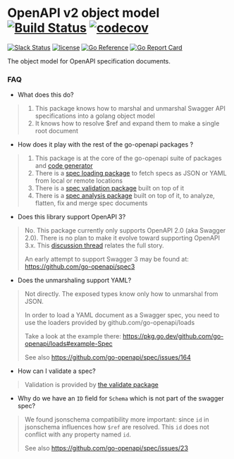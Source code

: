 # OpenAPI v2 object model [![Build Status](https://github.com/go-openapi/spec/actions/workflows/go-test.yml/badge.svg)](https://github.com/go-openapi/spec/actions?query=workflow%3A"go+test") [![codecov](https://codecov.io/gh/go-openapi/spec/branch/master/graph/badge.svg)](https://codecov.io/gh/go-openapi/spec)

[![Slack Status](https://slackin.goswagger.io/badge.svg)](https://slackin.goswagger.io)
[![license](http://img.shields.io/badge/license-Apache%20v2-orange.svg)](https://raw.githubusercontent.com/go-openapi/spec/master/LICENSE)
[![Go Reference](https://pkg.go.dev/badge/github.com/go-openapi/spec.svg)](https://pkg.go.dev/github.com/go-openapi/spec)
[![Go Report Card](https://goreportcard.com/badge/github.com/go-openapi/spec)](https://goreportcard.com/report/github.com/go-openapi/spec)

The object model for OpenAPI specification documents.

### FAQ

* What does this do?

> 1. This package knows how to marshal and unmarshal Swagger API specifications into a golang object model
> 2. It knows how to resolve $ref and expand them to make a single root document

* How does it play with the rest of the go-openapi packages ?

> 1. This package is at the core of the go-openapi suite of packages and [code generator](https://github.com/go-swagger/go-swagger)
> 2. There is a [spec loading package](https://github.com/go-openapi/loads) to fetch specs as JSON or YAML from local or remote locations
> 3. There is a [spec validation package](https://github.com/go-openapi/validate) built on top of it
> 4. There is a [spec analysis package](https://github.com/go-openapi/analysis) built on top of it, to analyze, flatten, fix and merge spec documents

* Does this library support OpenAPI 3?

> No.
> This package currently only supports OpenAPI 2.0 (aka Swagger 2.0).
> There is no plan to make it evolve toward supporting OpenAPI 3.x.
> This [discussion thread](https://github.com/go-openapi/spec/issues/21) relates the full story.
>
> An early attempt to support Swagger 3 may be found at: https://github.com/go-openapi/spec3

* Does the unmarshaling support YAML?

> Not directly. The exposed types know only how to unmarshal from JSON.
>
> In order to load a YAML document as a Swagger spec, you need to use the loaders provided by
> github.com/go-openapi/loads
>
> Take a look at the example there: https://pkg.go.dev/github.com/go-openapi/loads#example-Spec
>
> See also https://github.com/go-openapi/spec/issues/164

* How can I validate a spec?

> Validation is provided by [the validate package](http://github.com/go-openapi/validate)

* Why do we have an `ID` field for `Schema` which is not part of the swagger spec?

> We found jsonschema compatibility more important: since `id` in jsonschema influences
> how `$ref` are resolved.
> This `id` does not conflict with any property named `id`.
>
> See also https://github.com/go-openapi/spec/issues/23

